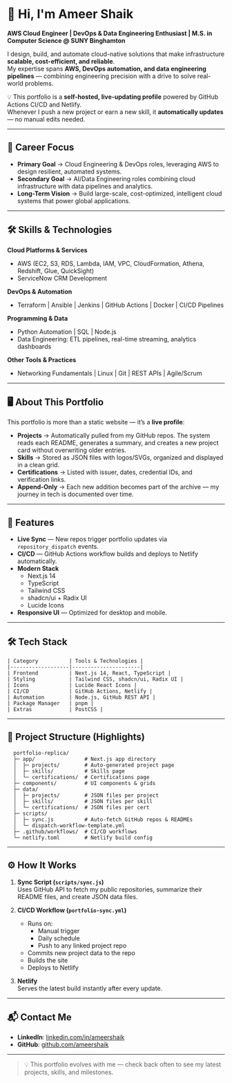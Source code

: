 # 👋 Hi, I'm Ameer Shaik

**AWS Cloud Engineer | DevOps & Data Engineering Enthusiast | M.S. in Computer Science @ SUNY Binghamton**

I design, build, and automate cloud-native solutions that make infrastructure **scalable, cost-efficient, and reliable**.  
My expertise spans **AWS, DevOps automation, and data engineering pipelines** — combining engineering precision with a drive to solve real-world problems.

💡 This portfolio is a **self-hosted, live-updating profile** powered by GitHub Actions CI/CD and Netlify.  
Whenever I push a new project or earn a new skill, it **automatically updates** — no manual edits needed.

---

## 🎯 Career Focus

- **Primary Goal** → Cloud Engineering & DevOps roles, leveraging AWS to design resilient, automated systems.
- **Secondary Goal** → AI/Data Engineering roles combining cloud infrastructure with data pipelines and analytics.
- **Long-Term Vision** → Build large-scale, cost-optimized, intelligent cloud systems that power global applications.

---

## 🛠 Skills & Technologies

**Cloud Platforms & Services**  
- AWS (EC2, S3, RDS, Lambda, IAM, VPC, CloudFormation, Athena, Redshift, Glue, QuickSight)
- ServiceNow CRM Development

**DevOps & Automation**  
- Terraform | Ansible | Jenkins | GitHub Actions | Docker | CI/CD Pipelines

**Programming & Data**  
- Python Automation | SQL | Node.js
- Data Engineering: ETL pipelines, real-time streaming, analytics dashboards

**Other Tools & Practices**  
- Networking Fundamentals | Linux | Git | REST APIs | Agile/Scrum

---

## 🖥 About This Portfolio

This portfolio is more than a static website — it’s a **live profile**:

- **Projects** → Automatically pulled from my GitHub repos. The system reads each README, generates a summary, and creates a new project card without overwriting older entries.
- **Skills** → Stored as JSON files with logos/SVGs, organized and displayed in a clean grid.
- **Certifications** → Listed with issuer, dates, credential IDs, and verification links.
- **Append-Only** → Each new addition becomes part of the archive — my journey in tech is documented over time.

---

## 🚀 Features

- **Live Sync** — New repos trigger portfolio updates via `repository_dispatch` events.
- **CI/CD** — GitHub Actions workflow builds and deploys to Netlify automatically.
- **Modern Stack**
  - Next.js 14
  - TypeScript
  - Tailwind CSS
  - shadcn/ui + Radix UI
  - Lucide Icons
- **Responsive UI** — Optimized for desktop and mobile.

---

## 🛠 Tech Stack

    | Category          | Tools & Technologies |
    |-------------------|----------------------|
    | Frontend          | Next.js 14, React, TypeScript |
    | Styling           | Tailwind CSS, shadcn/ui, Radix UI |
    | Icons             | Lucide React Icons |
    | CI/CD             | GitHub Actions, Netlify |
    | Automation        | Node.js, GitHub REST API |
    | Package Manager   | pnpm |
    | Extras            | PostCSS |

---

## 📂 Project Structure (Highlights)

      portfolio-replica/
      ├─ app/                # Next.js app directory
      │  ├─ projects/        # Auto-generated project page
      │  ├─ skills/          # Skills page
      │  └─ certifications/  # Certifications page
      ├─ components/         # UI components & grids
      ├─ data/
      │  ├─ projects/        # JSON files per project
      │  ├─ skills/          # JSON files per skill
      │  └─ certifications/  # JSON files per cert
      ├─ scripts/
      │  ├─ sync.js          # Auto-fetch GitHub repos & READMEs
      │  └─ dispatch-workflow-template.yml
      ├─ .github/workflows/  # CI/CD workflows
      └─ netlify.toml        # Netlify build config

---

## ⚙️ How It Works

1. **Sync Script (`scripts/sync.js`)**  
   Uses GitHub API to fetch my public repositories, summarize their README files, and create JSON data files.

2. **CI/CD Workflow (`portfolio-sync.yml`)**  
   - Runs on:
     - Manual trigger
     - Daily schedule
     - Push to any linked project repo
   - Commits new project data to the repo
   - Builds the site
   - Deploys to Netlify

3. **Netlify**  
   Serves the latest build instantly after every update.

---

## 📬 Contact Me

- **LinkedIn**: [linkedin.com/in/ameershaik](https://www.linkedin.com/in/ameer-shaik-087791218/)
- **GitHub**: [github.com/ameershaik](https://github.com/ameer-sk1401/)

---

> 💡 This portfolio evolves with me — check back often to see my latest projects, skills, and milestones.

